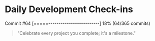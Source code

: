 # Daily Development Check-ins

Commit #64
[=====-------------------------] 18% (64/365 commits)

> "Celebrate every project you complete; it's a milestone."